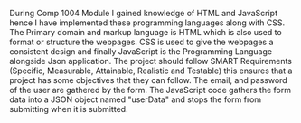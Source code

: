 During Comp 1004 Module I gained knowledge of HTML and JavaScript hence I have implemented these programming languages along with CSS.  The Primary domain and markup language is HTML which is also used to format or structure the webpages. CSS is used to give the webpages a consistent design and finally JavaScript is the Programming Language alongside Json application. The project should follow SMART Requirements (Specific, Measurable, Attainable, Realistic and Testable) this ensures that a project has some objectives that they can follow.
The email, and password of the user are gathered by the form. The JavaScript code gathers the form data into a JSON object named "userData" and stops the form from submitting when it is submitted. 
